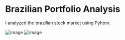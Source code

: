 # Brazilian Portfolio Analysis
I analyzed the brazilian stock market using Pyhton.

![image](https://github.com/user-attachments/assets/e8e97713-d761-44e9-9b3f-bd23a64c70b5)
![image](https://github.com/user-attachments/assets/3ab79fc0-43ea-40d5-903c-742033e875a6)
